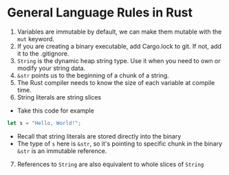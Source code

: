 # General Language Rules in Rust

1. Variables are immutable by default, we can make them mutable with the `mut` keyword.
2. If you are creating a binary executable, add Cargo.lock to git. If not, add
it to the .gitignore.
3. `String` is the dynamic heap string type. Use it when you need to own or modify your string data.
4. `&str` points us to the beginning of a chunk of a string.
5. The Rust compiler needs to know the size of each variable at compile time.
6. String literals are string slices
- Take this code for example
```rust
let s = "Hello, World!";
```
- Recall that string literals are stored directly into the binary
- The type of `s` here is `&str`, so it's pointing to specific chunk in the binary
`&str` is an immutable reference.
7. References to `String` are also equivalent to whole slices of `String`